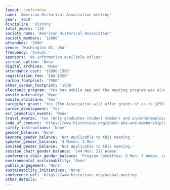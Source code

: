 ```yaml
---
layout: conference 
name: 'American Historical Association meeting'
year: '2019'
discipline: 'History'
total_years: '136'
society_name: 'American Historical Association'
society_members: '12000'
attendees: '5000'
venue: 'Washington DC, USA'
frequency: 'Annual '
sponsors: 'No information available online'
virtual_option: 'None'
digital_archives: 'None'
attendance_cost: '$1000-1500'
registration_fee: '$84-$358'
carbon_footprint: '7500'
other_carbon_footprint: '1500'
electonic_program: 'Yes has mobile App and the meeting program was also available online.'
onsite_maternity: 'None '
onsite_childcare: 'Yes'
caregiver_grant: 'Yes (The Association will offer grants of up to $250 USD to assist AHA members who have childcare costs during the meeting. The grants are intended to help offset the cost of child care, enabling attendees with dependent children to attend the meeting.)'
career_development: 'Yes'
ecr_promotion_events: 'None'
travel_awards: 'Yes (Only graduates student members and un/underemployed members of the Association are eligible to apply for the AHA Council Annual Meeting Travel Grants. Please note: No individual is eligible to receive more than one travel grant. Preference will be given to those who have previously applied but not received an award. $200-$400 each)'
code_of_conduct: 'https://www.historians.org/about-aha-and-membership/governance/policies-and-documents-of-the-association/code-of-professional-conduct-at-officially-sanctioned-aha-activities'
safety_instructions: 'None'
gender_balance: 'None'
keynote_gender_balance: 'Not Applicable to this meeting.'
speaker_gender_balance: '4 Women: 5 Men'
invited_gender_balance: 'Not Applicable to this meeting.'
session_chair_gender_balance: '244 Men: 217 Women'
conference_chair_gender_balance: 'Program Committee: 9 Men: 7 Women, Local committee: 5 Women: 4 Men'
environmental_sustainability: 'None'
public_engagement: 'None'
sustainability_initiatives: 'None'
conference_url: 'https://www.historians.org/annual-meeting'
other_details: ''
---
```

